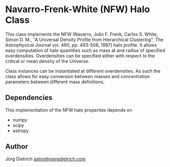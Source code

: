 # Navarro-Frenk-White (NFW) Halo Class

This class implements the NFW (Navarro, Julio F.  Frenk, Carlos S.
White, Simon D. M., "A Universal Density Profile from Hierarchical
Clustering", The Astrophysical Journal vol. 490, pp. 493-508, 1997)
halo profile. It allows easy computation of halo quantities such as
mass at and radius of specified overdensities. Overdensities can be
specified either with respect to the critical or mean density of the
Universe.

Class instances can be instantiated at different overdensities. As
such the class allows for easy conversion between masses and
concentration parameters between different mass definitions.

## Dependencies

This implementation of the NFW halo properties depends on

* numpy
* scipy
* astropy

## Author

Jörg Dietrich <astro@joergdietrich.com>
